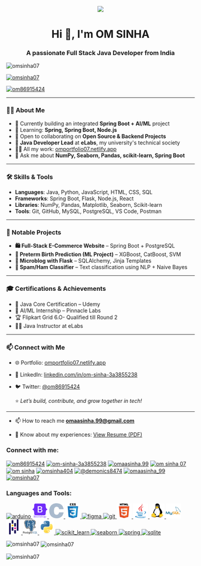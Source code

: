 <p align="center"><img src='https://78.media.tumblr.com/f92b629e0ce28ac8d4c7d375493114bc/tumblr_p87k4vslQz1r38ekmo1_500.gif' width='750px'></p>

<h1 align="center">Hi 👋, I'm OM SINHA</h1>
<h3 align="center">A passionate Full Stack Java Developer from India</h3>

<p align="left"> <img src="https://komarev.com/ghpvc/?username=omsinha07&label=Profile%20views&color=0e75b6&style=flat" alt="omsinha07" /> </p>

<p align="left"> <a href="https://github.com/ryo-ma/github-profile-trophy"><img src="https://github-profile-trophy.vercel.app/?username=omsinha07" alt="omsinha07" /></a> </p>

<p align="left"> <a href="https://twitter.com/om86915424" target="blank"><img src="https://img.shields.io/twitter/follow/om86915424?logo=twitter&style=for-the-badge" alt="om86915424" /></a> </p>

---

### 🧑‍💻 About Me

- 🔭 Currently building an integrated **Spring Boot + AI/ML** project  
- 🌱 Learning: **Spring, Spring Boot, Node.js**
- 👯 Open to collaborating on **Open Source & Backend Projects**
- 💼 **Java Developer Lead** at **eLabs**, my university's technical society
- 👨‍💻 All my work: [omportfolio07.netlify.app](https://omportfolio07.netlify.app/)
- 💬 Ask me about **NumPy, Seaborn, Pandas, scikit-learn, Spring Boot**

---

### 🛠️ Skills & Tools

- **Languages**: Java, Python, JavaScript, HTML, CSS, SQL
- **Frameworks**: Spring Boot, Flask, Node.js, React
- **Libraries**: NumPy, Pandas, Matplotlib, Seaborn, Scikit-learn
- **Tools**: Git, GitHub, MySQL, PostgreSQL, VS Code, Postman

---

### 📌 Notable Projects

- **🛍️ Full-Stack E-Commerce Website** – Spring Boot + PostgreSQL  
- **🧠 Preterm Birth Prediction (ML Project)** – XGBoost, CatBoost, SVM  
- **📰 Microblog with Flask** – SQLAlchemy, Jinja Templates  
- **🤖 Spam/Ham Classifier** – Text classification using NLP + Naive Bayes

---

### 🎓 Certifications & Achievements

- 📜 Java Core Certification – Udemy
- 🧠 AI/ML Internship – Pinnacle Labs
- 🏆 Flipkart Grid 6.O- Qualified till Round 2
- 🧑‍🏫 Java Instructor at eLabs

---

### 📫 Connect with Me

- 🌐 Portfolio: [omportfolio07.netlify.app](https://omportfolio07.netlify.app/)
- 🔗 LinkedIn: [linkedin.com/in/om-sinha-3a3855238](https://linkedin.com/in/om-sinha-3a3855238)
- 🐦 Twitter: [@om86915424](https://twitter.com/om86915424)

  ⭐ *Let’s build, contribute, and grow together in tech!*

---



- 📫 How to reach me **omaasinha.99@gmail.com**
  
- 📄 Know about my experiences: [View Resume (PDF)](https://drive.google.com/file/d/1XcWnAR0yDuyqBhzRyHbHnCO9Dsu0LJr4/view?usp=sharing)

<h3 align="left">Connect with me:</h3>
<p align="left">
<a href="https://twitter.com/om86915424" target="blank"><img align="center" src="https://raw.githubusercontent.com/rahuldkjain/github-profile-readme-generator/master/src/images/icons/Social/twitter.svg" alt="om86915424" height="30" width="40" /></a>
<a href="https://linkedin.com/in/om-sinha-3a3855238" target="blank"><img align="center" src="https://raw.githubusercontent.com/rahuldkjain/github-profile-readme-generator/master/src/images/icons/Social/linked-in-alt.svg" alt="om-sinha-3a3855238" height="30" width="40" /></a>
<a href="https://codesandbox.com/omaasinha.99" target="blank"><img align="center" src="https://raw.githubusercontent.com/rahuldkjain/github-profile-readme-generator/master/src/images/icons/Social/codesandbox.svg" alt="omaasinha.99" height="30" width="40" /></a>
<a href="https://kaggle.com/om sinha 07" target="blank"><img align="center" src="https://raw.githubusercontent.com/rahuldkjain/github-profile-readme-generator/master/src/images/icons/Social/kaggle.svg" alt="om sinha 07" height="30" width="40" /></a>
<a href="https://fb.com/om sinha" target="blank"><img align="center" src="https://raw.githubusercontent.com/rahuldkjain/github-profile-readme-generator/master/src/images/icons/Social/facebook.svg" alt="om sinha" height="30" width="40" /></a>
<a href="https://instagram.com/omsinha404" target="blank"><img align="center" src="https://raw.githubusercontent.com/rahuldkjain/github-profile-readme-generator/master/src/images/icons/Social/instagram.svg" alt="omsinha404" height="30" width="40" /></a>
<a href="https://www.youtube.com/c/@demonics8474" target="blank"><img align="center" src="https://raw.githubusercontent.com/rahuldkjain/github-profile-readme-generator/master/src/images/icons/Social/youtube.svg" alt="@demonics8474" height="30" width="40" /></a>
<a href="https://www.hackerrank.com/omaasinha_99" target="blank"><img align="center" src="https://raw.githubusercontent.com/rahuldkjain/github-profile-readme-generator/master/src/images/icons/Social/hackerrank.svg" alt="omaasinha_99" height="30" width="40" /></a>
<a href="https://www.leetcode.com/omsinha07" target="blank"><img align="center" src="https://raw.githubusercontent.com/rahuldkjain/github-profile-readme-generator/master/src/images/icons/Social/leet-code.svg" alt="omsinha07" height="30" width="40" /></a>
</p>

<h3 align="left">Languages and Tools:</h3>
<p align="left"> <a href="https://www.arduino.cc/" target="_blank" rel="noreferrer"> <img src="https://cdn.worldvectorlogo.com/logos/arduino-1.svg" alt="arduino" width="40" height="40"/> </a> <a href="https://getbootstrap.com" target="_blank" rel="noreferrer"> <img src="https://raw.githubusercontent.com/devicons/devicon/master/icons/bootstrap/bootstrap-plain-wordmark.svg" alt="bootstrap" width="40" height="40"/> </a> <a href="https://www.cprogramming.com/" target="_blank" rel="noreferrer"> <img src="https://raw.githubusercontent.com/devicons/devicon/master/icons/c/c-original.svg" alt="c" width="40" height="40"/> </a> <a href="https://www.w3schools.com/css/" target="_blank" rel="noreferrer"> <img src="https://raw.githubusercontent.com/devicons/devicon/master/icons/css3/css3-original-wordmark.svg" alt="css3" width="40" height="40"/> </a> <a href="https://www.figma.com/" target="_blank" rel="noreferrer"> <img src="https://www.vectorlogo.zone/logos/figma/figma-icon.svg" alt="figma" width="40" height="40"/> </a> <a href="https://git-scm.com/" target="_blank" rel="noreferrer"> <img src="https://www.vectorlogo.zone/logos/git-scm/git-scm-icon.svg" alt="git" width="40" height="40"/> </a> <a href="https://www.w3.org/html/" target="_blank" rel="noreferrer"> <img src="https://raw.githubusercontent.com/devicons/devicon/master/icons/html5/html5-original-wordmark.svg" alt="html5" width="40" height="40"/> </a> <a href="https://www.java.com" target="_blank" rel="noreferrer"> <img src="https://raw.githubusercontent.com/devicons/devicon/master/icons/java/java-original.svg" alt="java" width="40" height="40"/> </a> <a href="https://www.linux.org/" target="_blank" rel="noreferrer"> <img src="https://raw.githubusercontent.com/devicons/devicon/master/icons/linux/linux-original.svg" alt="linux" width="40" height="40"/> </a> <a href="https://www.mysql.com/" target="_blank" rel="noreferrer"> <img src="https://raw.githubusercontent.com/devicons/devicon/master/icons/mysql/mysql-original-wordmark.svg" alt="mysql" width="40" height="40"/> </a> <a href="https://pandas.pydata.org/" target="_blank" rel="noreferrer"> <img src="https://raw.githubusercontent.com/devicons/devicon/2ae2a900d2f041da66e950e4d48052658d850630/icons/pandas/pandas-original.svg" alt="pandas" width="40" height="40"/> </a> <a href="https://www.postgresql.org" target="_blank" rel="noreferrer"> <img src="https://raw.githubusercontent.com/devicons/devicon/master/icons/postgresql/postgresql-original-wordmark.svg" alt="postgresql" width="40" height="40"/> </a> <a href="https://www.python.org" target="_blank" rel="noreferrer"> <img src="https://raw.githubusercontent.com/devicons/devicon/master/icons/python/python-original.svg" alt="python" width="40" height="40"/> </a> <a href="https://scikit-learn.org/" target="_blank" rel="noreferrer"> <img src="https://upload.wikimedia.org/wikipedia/commons/0/05/Scikit_learn_logo_small.svg" alt="scikit_learn" width="40" height="40"/> </a> <a href="https://seaborn.pydata.org/" target="_blank" rel="noreferrer"> <img src="https://seaborn.pydata.org/_images/logo-mark-lightbg.svg" alt="seaborn" width="40" height="40"/> </a> <a href="https://spring.io/" target="_blank" rel="noreferrer"> <img src="https://www.vectorlogo.zone/logos/springio/springio-icon.svg" alt="spring" width="40" height="40"/> </a> <a href="https://www.sqlite.org/" target="_blank" rel="noreferrer"> <img src="https://www.vectorlogo.zone/logos/sqlite/sqlite-icon.svg" alt="sqlite" width="40" height="40"/> </a> </p>

<p><img align="left" src="https://github-readme-stats.vercel.app/api/top-langs?username=omsinha07&show_icons=true&locale=en&layout=compact" alt="omsinha07" /></p>

<p>&nbsp;<img align="center" src="https://github-readme-stats.vercel.app/api?username=omsinha07&show_icons=true&locale=en" alt="omsinha07" /></p>

<p><img align="center" src="https://github-readme-streak-stats.herokuapp.com/?user=omsinha07&" alt="omsinha07" /></p>
